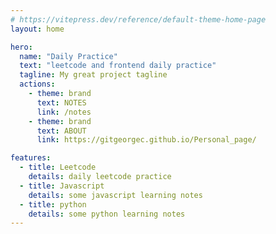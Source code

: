 ```yaml
---
# https://vitepress.dev/reference/default-theme-home-page
layout: home

hero:
  name: "Daily Practice"
  text: "leetcode and frontend daily practice"
  tagline: My great project tagline
  actions:
    - theme: brand
      text: NOTES
      link: /notes
    - theme: brand
      text: ABOUT
      link: https://gitgeorgec.github.io/Personal_page/

features:
  - title: Leetcode
    details: daily leetcode practice
  - title: Javascript
    details: some javascript learning notes
  - title: python
    details: some python learning notes
---
```

